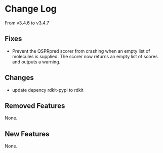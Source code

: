 # Change Log
From v3.4.6 to v3.4.7

## Fixes

- Prevent the QSPRpred scorer from crashing when an empty list of molecules is supplied. The scorer now returns an empty list of scores and outputs a warning.

## Changes

- update depency rdkit-pypi to rdkit

## Removed Features

None. 

## New Features

None.
